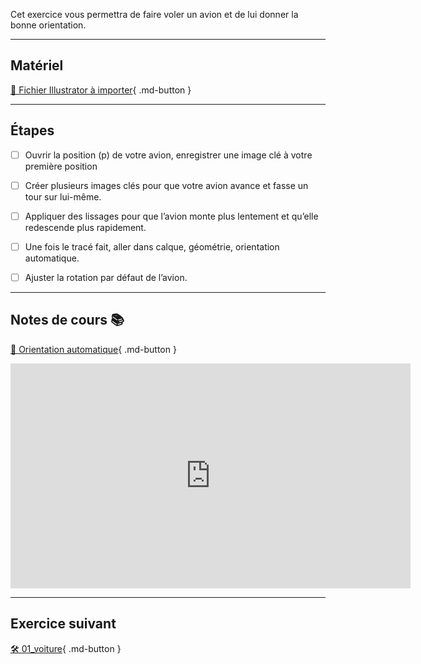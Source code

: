 

 Cet exercice vous permettra de faire voler un avion et de lui donner la bonne orientation.   
***  


## Matériel
[📁 Fichier Illustrator à importer](https://cmontmorency365.sharepoint.com/:u:/s/TIM-582214-Animation2d77/EePOiuJkHTpCq85Df3b9YDUBf6WSSBiVP6oZ783lUHX52A?e=hBBsqs){ .md-button }   <br>


***  


## Étapes

- [ ] Ouvrir la position (p) de votre avion, enregistrer une image clé à votre première position
- [ ] Créer plusieurs images clés pour que votre avion avance et fasse un tour sur lui-même.
- [ ] Appliquer des lissages pour que l’avion monte plus lentement et qu’elle redescende plus rapidement.
- [ ] Une fois le tracé fait, aller dans calque, géométrie, orientation automatique.
- [ ] Ajuster la rotation par défaut de l’avion.


***  


## Notes de cours 📚
[📁 Orientation automatique](https://cmontmorency365.sharepoint.com/:v:/s/TIM-582214-Animation2d77/EaQt7_SXPe1Ao869Xauz6wABhfpe2xhKiCb7kFVFfhgcnw?e=W3mc1x){ .md-button }   <br>   
<iframe src="https://cmontmorency365.sharepoint.com/sites/TIM-582214-Animation2d77/_layouts/15/embed.aspx?UniqueId=f4ef2da4-3d97-40ed-a3ce-bd5dabb3eb00&embed=%7B%22ust%22%3Atrue%2C%22hv%22%3A%22CopyEmbedCode%22%7D&referrer=StreamWebApp&referrerScenario=EmbedDialog.Create" width="640" height="360" frameborder="0" scrolling="no" allowfullscreen title="01_orientaion_automatique.mov"></iframe>
    
***  
## Exercice suivant
[🛠️ 01_voiture](01_voiture.md){ .md-button }   <br>
